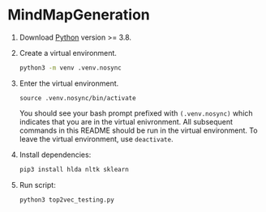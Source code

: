 # MindMapGeneration

1. Download [Python](https://www.python.org) version >= 3.8.

1. Create a virtual environment.
    ```bash
    python3 -m venv .venv.nosync
    ```

1. Enter the virtual environment.
    ```
    source .venv.nosync/bin/activate
    ```
    You should see your bash prompt prefixed with `(.venv.nosync)` which
    indicates that you are in the virtual enivronment. All subsequent commands
    in this README should be run in the virtual environment. To leave the
    virtual environment, use `deactivate`.

1. Install dependencies:
    ```bash
    pip3 install hlda nltk sklearn
    ```

1. Run script:
    ```bash
    python3 top2vec_testing.py
    ```
